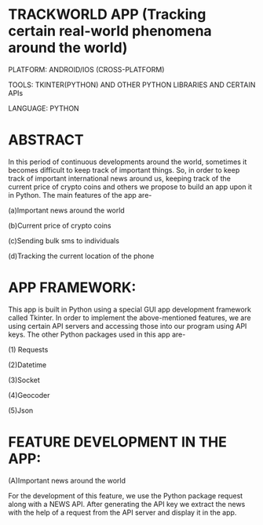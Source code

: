 # TRACKWORLD APP (Tracking certain real-world phenomena around the world)

PLATFORM: ANDROID/IOS (CROSS-PLATFORM)

TOOLS: TKINTER(PYTHON) AND OTHER PYTHON LIBRARIES AND CERTAIN APIs

LANGUAGE: PYTHON

# ABSTRACT

In this period of continuous developments around the world, sometimes it becomes difficult to keep track of important things. So, in order to keep track of important international news around us, keeping track of the current price of crypto coins and others we propose to build an app upon it in Python. The main features of the app are-

(a)Important news around the world

(b)Current price of crypto coins

(c)Sending bulk sms to individuals

(d)Tracking the current location of the phone

# APP FRAMEWORK:

This app is built in Python using a special GUI app development framework called Tkinter. In order to implement the above-mentioned features, we are using certain API servers and accessing those into our program using API keys. The other Python packages used in this app are-

(1) Requests

(2)Datetime

(3)Socket

(4)Geocoder

(5)Json

# FEATURE DEVELOPMENT IN THE APP:

(A)Important news around the world

For the development of this feature, we use the Python package request along with a NEWS API. After generating the API key we extract the news with the help of a request from the API server and display it in the app.
